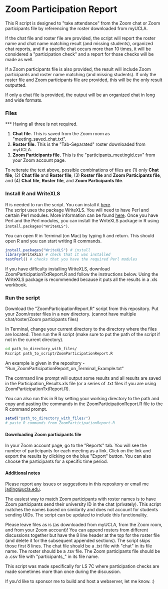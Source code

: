 # Zoom Participation Report
This R script is designed to "take attendance" from the Zoom chat or Zoom participants file by referencing the roster downloaded from myUCLA.

If the chat file and roster file are provided, the script will report the roster name and chat name matching result (and missing students), organized chat reports, and if a specific chat occurs more than 10 times, it will be considered a "participation check" and a report for those checks will be made as well.

If a Zoom participants file is also provided, the result will include Zoom participants and roster name matching (and missing students). If only the roster file and Zoom participants file are provided, this will be the only result outputted. 

If only a chat file is provided, the output will be an organized chat in long and wide formats.

### Files 
*** Having all three is not required.
1. <b>Chat file.</b> This is saved from the Zoom room as "meeting_saved_chat.txt".<br/>
2. <b>Roster file.</b> This is the "Tab-Separated" roster downloaded from myUCLA.<br/>
3. <b>Zoom Participants file.</b> This is the "participants_meetingid.csv" from your Zoom account page.<br/>

To reiterate the text above, possible combinations of files are (1) only <b>Chat file</b>, (2) <b>Chat file</b> and <b>Roster file</b>, (3) <b>Roster file</b> and <b>Zoom Participants file</b>, and (4) <b>Chat file</b>, <b>Roster file</b>, and <b>Zoom Participants file</b>. 


### Install R and WriteXLS
R is needed to run the script. You can install it [here](https://www.r-project.org).<br/>
The script uses the package WriteXLS. You will need to have Perl and certain Perl modules. More information can be found [here](https://github.com/marcschwartz/WriteXLS/blob/master/INSTALL). Once you have Perl and the Perl modules, you can install the WriteXLS package in R using ```install.packages("WriteXLS")```.

You can open R in Terminal (on Mac) by typing ```R``` and return. This should open R and you can start writing R commands.

```R
install.packages("WriteXLS") # install
library(WriteXLS) # check that it was installed
testPerl() # checks that you have the required Perl modules
```

If you have difficulty installing WriteXLS, download ZoomParticipationTxtReport.R and follow the instructions below. Using the WriteXLS package is recommended because it puts all the results in a .xls workbook. 

### Run the script
Download the "ZoomParticipationReport.R" script from this repository. Put your Zoom/roster files in a new directory. (cannot have multiple chat/roster/Zoom participants files)

In Terminal, change your current directory to the directory where the files are located. Then run the R script (make sure to put the path of the script if not in the current directory).

```bash
cd path_to_directory_with_files/
Rscript path_to_script/ZoomParticipationReport.R
```
An example is given in the repository - "Run_ZoomParticipationReport_on_Terminal_Example.txt"

The command line prompt will output some results and all results are saved in the Participation_Results.xls file (or a series of .txt files if you are using ZoomParticipationTxtReport.R).

You can also run this in R by setting your working directory to the path and copy and pasting the commands in the ZoomParticipationReport.R file to the R command prompt.

```R
setwd("path_to_directory_with_files/")
# paste R commands from ZoomParticipationReport.R
```

#### Downloading Zoom participants file
In your Zoom account page, go to the "Reports" tab. You will see the number of participants for each meeting as a link. Click on the link and export the results by clicking on the blue "Export" button. You can also choose the participants for a specific time period.


#### Additional notes
Please report any issues or suggestions in this repository or email me jading@ucla.edu.

The easiest way to match Zoom participants with roster names is to have Zoom participants send their university ID in the chat (privately). This script matches the names based on similarity and does not account for students sending UIDs. The script can be updated to include this functionality.

Please leave files as is (as downloaded from myUCLA, from the Zoom room, and from your Zoom account)! You can append rosters from different discussions together but have the 8 line header at the top for the roster file (and delete it for the subsequent appended sections). The script skips those first 8 lines. The chat file should be a .txt file with "chat" in its file name. The roster should be a .tsv file. The Zoom participants file should be a .csv file with "participants_" in its file name.

This script was made specifically for LS 7C where participation checks are made sometimes more than once during the discussion.

If you'd like to sponsor me to build and host a webserver, let me know. :)



